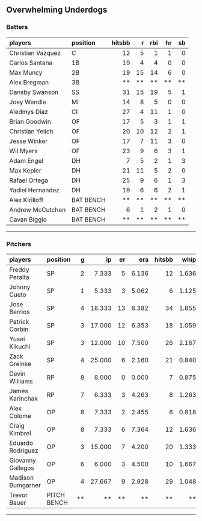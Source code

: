 ## Overwhelming Underdogs

### Batters

 
|players           |position  | hitsbb|  r| rbi| hr| sb| 
|:-----------------|:---------|------:|--:|---:|--:|--:| 
|Christian Vazquez |C         |     12|  5|   1|  1|  0| 
|Carlos Santana    |1B        |     19|  4|   4|  0|  0| 
|Max Muncy         |2B        |     19| 15|  14|  6|  0| 
|Alex Bregman      |3B        |     **| **|  **| **| **| 
|Dansby Swanson    |SS        |     31| 15|  19|  5|  1| 
|Joey Wendle       |MI        |     14|  8|   5|  0|  0| 
|Aledmys Diaz      |CI        |     27|  4|  11|  1|  0| 
|Brian Goodwin     |OF        |     17|  5|   3|  1|  1| 
|Christian Yelich  |OF        |     20| 10|  12|  2|  1| 
|Jesse Winker      |OF        |     17|  7|  11|  3|  0| 
|Wil Myers         |OF        |     23|  9|   6|  3|  1| 
|Adam Engel        |DH        |      7|  5|   2|  1|  3| 
|Max Kepler        |DH        |     21| 11|   5|  2|  0| 
|Rafael Ortega     |DH        |     25|  9|   6|  1|  3| 
|Yadiel Hernandez  |DH        |     19|  6|   6|  2|  1| 
|Alex Kirilloff    |BAT BENCH |     **| **|  **| **| **| 
|Andrew McCutchen  |BAT BENCH |      6|  1|   2|  1|  0| 
|Cavan Biggio      |BAT BENCH |     **| **|  **| **| **| 


* * *

### Pitchers

 
|players           |position    |  g|     ip| er|   era| hitsbb|  whip| so|  w| sv| 
|:-----------------|:-----------|--:|------:|--:|-----:|------:|-----:|--:|--:|--:| 
|Freddy Peralta    |SP          |  2|  7.333|  5| 6.136|     12| 1.636| 10|  1|  0| 
|Johnny Cueto      |SP          |  1|  5.333|  3| 5.062|      6| 1.125|  3|  0|  0| 
|Jose Berrios      |SP          |  4| 18.333| 13| 6.382|     34| 1.855| 18|  0|  0| 
|Patrick Corbin    |SP          |  3| 17.000| 12| 6.353|     18| 1.059| 17|  1|  0| 
|Yusei Kikuchi     |SP          |  3| 12.000| 10| 7.500|     26| 2.167| 13|  0|  0| 
|Zack Greinke      |SP          |  4| 25.000|  6| 2.160|     21| 0.840| 12|  1|  0| 
|Devin Williams    |RP          |  8|  8.000|  0| 0.000|      7| 0.875| 10|  1|  2| 
|James Karinchak   |RP          |  7|  6.333|  3| 4.263|      8| 1.263|  4|  0|  0| 
|Alex Colome       |OP          |  8|  7.333|  2| 2.455|      6| 0.818|  1|  1|  4| 
|Craig Kimbrel     |OP          |  8|  7.333|  6| 7.364|     12| 1.636| 12|  0|  0| 
|Eduardo Rodriguez |OP          |  3| 15.000|  7| 4.200|     20| 1.333| 17|  1|  0| 
|Giovanny Gallegos |OP          |  6|  6.000|  3| 4.500|     10| 1.667|  7|  0|  1| 
|Madison Bumgarner |OP          |  4| 27.667|  9| 2.928|     29| 1.048| 21|  1|  0| 
|Trevor Bauer      |PITCH BENCH | **|     **| **|    **|     **|    **| **| **| **| 


* * *


